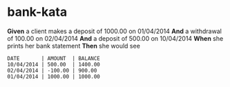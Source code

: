 # bank-kata


**Given** a client makes a deposit of 1000.00 on 01/04/2014
**And** a withdrawal of 100.00 on 02/04/2014
**And** a deposit of 500.00 on 10/04/2014
**When** she prints her bank statement
**Then** she would see

```
DATE       | AMOUNT  | BALANCE
10/04/2014 | 500.00  | 1400.00
02/04/2014 | -100.00 | 900.00
01/04/2014 | 1000.00 | 1000.00
```
